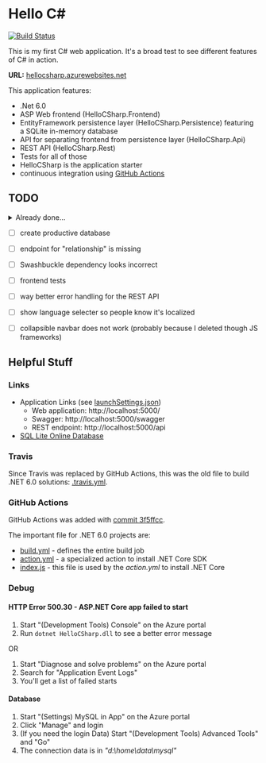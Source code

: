 # Hello C#

[![Build Status](https://github.com/slothsoft/hello-c-sharp/actions/workflows/build.yml/badge.svg)](https://github.com/slothsoft/hello-c-sharp/actions)

This is my first C# web application. It's a broad test to see different features of C# in action.

**URL:** [hellocsharp.azurewebsites.net](https://hellocsharp.azurewebsites.net/)

This application features:

- .Net 6.0 
- ASP Web frontend (HelloCSharp.Frontend)
- EntityFramework persistence layer (HelloCSharp.Persistence) featuring a SQLite in-memory database
- API for separating frontend from persistence layer (HelloCSharp.Api)
- REST API (HelloCSharp.Rest)
- Tests for all of those
- HelloCSharp is the application starter
- continuous integration using [GitHub Actions](https://github.com/slothsoft/hello-c-sharp/actions)



## TODO

<details>
  <summary>Already done...</summary>

- [x] rename `Database` into something more unique
- [x] use lookups instead of these database-based values?
- [x] run tests in Travis
- [x] create a three-layer tier
- [x] are unit test projects the way to go now?
- [x] right now definition of database connection and migration is copied in both main application and rest application
- [x] `AbstractRepositoryController`: it's not good that the ID is in the URL and the TValue
- [x] tests for endpoint and controller test for create and update are missing
- [x] test for endpoint "relationshiptype" is missing
- [x] is it possible to start REST and webapp in one application?
- [x] would it be better to inject repositories directly?
- [x] I18N
- [x] endpoint "relationshiptypes" should be string-based, not index-based in REST
- [x] deploy to Azure!
</details>
  
- [ ] create productive database
- [ ] endpoint for "relationship" is missing
- [ ] Swashbuckle dependency looks incorrect
- [ ] frontend tests
- [ ] way better error handling for the REST API
- [ ] show language selecter so people know it's localized
- [ ] collapsible navbar does not work (probably because I deleted though JS frameworks)



## Helpful Stuff

### Links

- Application Links (see [launchSettings.json](HelloCSharp/Properties/launchSettings.json))
  - Web application: http://localhost:5000/
  - Swagger: http://localhost:5000/swagger
  - REST endpoint: http://localhost:5000/api
- [SQL Lite Online Database](https://sqliteonline.com/)


### Travis

Since Travis was replaced by GitHub Actions, this was the old file to build .NET 6.0 solutions: [.travis.yml](../../blob/6564ef8e139409da7fd6f51004822a719961d924/.travis.yml). 


### GitHub Actions

GitHub Actions was added with [commit 3f5ffcc](../../commit/3f5ffccc324022379f7a954bdf169c97c1d4fe28). 

The important file for .NET 6.0 projects are:

- [build.yml](.github/workflows/build.yml) - defines the entire build job
- [action.yml](action.yml) - a specialized action to install .NET Core SDK
- [index.js](.github/dist/index.js) - this file is used by the _action.yml_ to install .NET Core


### Debug

#### HTTP Error 500.30 - ASP.NET Core app failed to start 

1. Start "(Development Tools) Console" on the Azure portal
2. Run `dotnet HelloCSharp.dll` to see a better error message 

OR

1. Start "Diagnose and solve problems" on the Azure portal
2. Search for "Application Event Logs"
3. You'll get a list of failed starts


#### Database

1. Start "(Settings) MySQL in App" on the Azure portal
2. Click "Manage" and login
3. (If you need the login Data) Start "(Development Tools) Advanced Tools" and "Go"
4. The connection data is in _"d:\home\data\mysql"_


